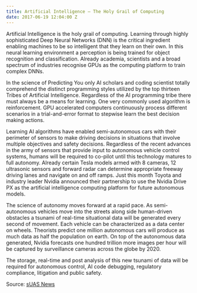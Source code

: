 ```yaml
---
title: Artificial Intelligence – The Holy Grail of Computing
date: 2017-06-19 12:04:00 Z
---
```


Artificial Intelligence is the holy grail of computing. Learning through highly sophisticated Deep Neural Networks (DNN) is the critical ingredient enabling machines to be so intelligent that they learn on their own. In this neural learning environment a perception is being trained for object recognition and classification. Already academia, scientists and a broad spectrum of industries recognise GPUs as the computing platform to train complex DNNs.

In the science of Predicting You only AI scholars and coding scientist totally comprehend the distinct programming styles utilized by the top thirteen Tribes of Artificial Intelligence.  Regardless of the AI programming tribe there must always be a means for learning.  One very commonly used algorithm is reinforcement.  GPU accelerated computers continuously process different scenarios in a trial-and-error format to stepwise learn the best decision making actions.

Learning AI algorithms have enabled semi-autonomous cars with their perimeter of sensors to make driving decisions in situations that involve multiple objectives and safety decisions. Regardless of the recent advances in the army of sensors that provide input to autonomous vehicle control systems, humans will be required to co-pilot until this technology matures to full autonomy. Already certain Tesla models armed with 8 cameras, 12 ultrasonic sensors and forward radar can determine appropriate freeway driving lanes and navigate on and off ramps. Just this month Toyota and industry leader Nvidia announced their partnership to use the Nvidia Drive PX as the artificial intelligence computing platform for future autonomous models.
 
The science of autonomy moves forward at a rapid pace. As semi-autonomous vehicles move into the streets along side human-driven obstacles a tsunami of real-time situational data will be generated every second of movement. Each vehicle can be characterized as a data center on wheels. Theorists predict one million autonomous cars will produce as much data as half the population on earth.  On top of the autonomous data generated, Nvidia forecasts one hundred trillion more images per hour will be captured by surveillance cameras across the globe by 2020.

The storage, real-time and post analysis of this new tsunami of data will be required for autonomous control, AI code debugging, regulatory compliance, litigation and public safety.

Source: [sUAS News](https://www.suasnews.com/2017/06/artificial-intelligence-holy-grail-computing/)